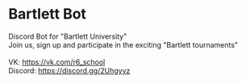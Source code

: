 # Bartlett Bot
Discord Bot for "Bartlett University"<br>
Join us, sign up and participate in the exciting "Bartlett tournaments"  
<br>
VK: https://vk.com/r6_school<br>
Discord: https://discord.gg/2Uhgyyz<br>

